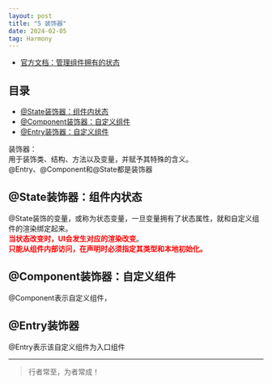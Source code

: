 ```yaml
---
layout: post
title: "5 装饰器"
date: 2024-02-05
tag: Harmony
---
```


- [官方文档：管理组件拥有的状态](https://developer.huawei.com/consumer/cn/doc/harmonyos-guides/a1_u7406_u7ec4_u4ef6_u62e5_u6709_u7684_u72b6_u6001-0000001820879585)




## 目录
- [@State装饰器：组件内状态](#content1)   
- [@Component装饰器：自定义组件](#content2)   
- [@Entry装饰器：自定义组件](#content3)   




装饰器：    
用于装饰类、结构、方法以及变量，并赋予其特殊的含义。   
@Entry、@Component和@State都是装饰器    



<!-- ************************************************ -->
## <a id="content1">@State装饰器：组件内状态</a>

@State装饰的变量，或称为状态变量，一旦变量拥有了状态属性，就和自定义组件的渲染绑定起来。<br>
<span style="color:red;font-weight:bold;">当状态改变时，UI会发生对应的渲染改变</span>。<br> 
<span style="color:red;font-weight:bold;">只能从组件内部访问，在声明时必须指定其类型和本地初始化。</span><br>



<!-- ************************************************ -->
## <a id="content2">@Component装饰器：自定义组件</a>

@Component表示自定义组件，



<!-- ************************************************ -->
## <a id="content3">@Entry装饰器</a>

@Entry表示该自定义组件为入口组件






----------
>  行者常至，为者常成！


